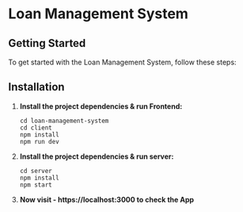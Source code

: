 # Loan Management System

## Getting Started

To get started with the Loan Management System, follow these steps:

## Installation


1.  **Install the project dependencies & run Frontend:**

    ```
    cd loan-management-system
    cd client
    npm install
    npm run dev
    ```

2.  **Install the project dependencies & run server:**

    ```
    cd server
    npm install
    npm start
    ```

3.  **Now visit - https://localhost:3000 to check the App**

